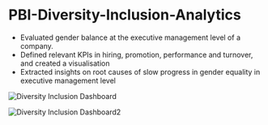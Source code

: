# PBI-Diversity-Inclusion-Analytics

- Evaluated gender balance at the executive management level of a company.
- Defined relevant KPIs in hiring, promotion, performance and turnover, and created a visualisation
- Extracted insights on root causes of slow progress in gender equality in executive management level

![Diversity   Inclusion Dashboard](https://user-images.githubusercontent.com/99233674/192872106-6aa4b202-2555-48ef-a16f-d05cd071bd96.jpg)

![Diversity   Inclusion Dashboard2](https://user-images.githubusercontent.com/99233674/192872122-d67b33b8-ccc6-483e-96dd-5443160fab5e.jpg)
